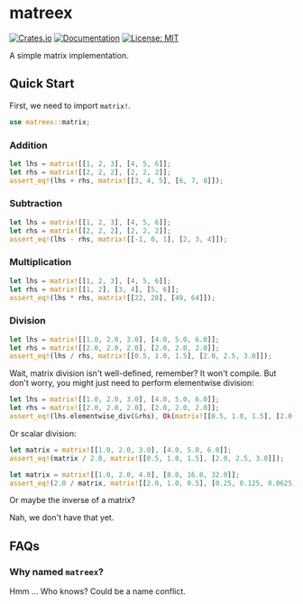 # matreex

[![Crates.io](https://img.shields.io/crates/v/matreex.svg)](https://crates.io/crates/matreex)
[![Documentation](https://docs.rs/matreex/badge.svg)](https://docs.rs/matreex)
[![License: MIT](https://img.shields.io/badge/License-MIT-blue.svg)](https://opensource.org/licenses/MIT)

A simple matrix implementation.

## Quick Start

First, we need to import `matrix!`.

```rust
use matreex::matrix;
```

### Addition

```rust
let lhs = matrix![[1, 2, 3], [4, 5, 6]];
let rhs = matrix![[2, 2, 2], [2, 2, 2]];
assert_eq!(lhs + rhs, matrix![[3, 4, 5], [6, 7, 8]]);
```

### Subtraction

```rust
let lhs = matrix![[1, 2, 3], [4, 5, 6]];
let rhs = matrix![[2, 2, 2], [2, 2, 2]];
assert_eq!(lhs - rhs, matrix![[-1, 0, 1], [2, 3, 4]]);
```

### Multiplication

```rust
let lhs = matrix![[1, 2, 3], [4, 5, 6]];
let rhs = matrix![[1, 2], [3, 4], [5, 6]];
assert_eq!(lhs * rhs, matrix![[22, 28], [49, 64]]);
```

### Division

```rust
let lhs = matrix![[1.0, 2.0, 3.0], [4.0, 5.0, 6.0]];
let rhs = matrix![[2.0, 2.0, 2.0], [2.0, 2.0, 2.0]];
assert_eq!(lhs / rhs, matrix![[0.5, 1.0, 1.5], [2.0, 2.5, 3.0]]);
```

Wait, matrix division isn't well-defined, remember? It won't compile. But
don't worry, you might just need to perform elementwise division:

```rust
let lhs = matrix![[1.0, 2.0, 3.0], [4.0, 5.0, 6.0]];
let rhs = matrix![[2.0, 2.0, 2.0], [2.0, 2.0, 2.0]];
assert_eq!(lhs.elementwise_div(&rhs), Ok(matrix![[0.5, 1.0, 1.5], [2.0, 2.5, 3.0]]));
```

Or scalar division:

```rust
let matrix = matrix![[1.0, 2.0, 3.0], [4.0, 5.0, 6.0]];
assert_eq!(matrix / 2.0, matrix![[0.5, 1.0, 1.5], [2.0, 2.5, 3.0]]);

let matrix = matrix![[1.0, 2.0, 4.0], [8.0, 16.0, 32.0]];
assert_eq!(2.0 / matrix, matrix![[2.0, 1.0, 0.5], [0.25, 0.125, 0.0625]]);
```

Or maybe the inverse of a matrix?

Nah, we don't have that yet.

## FAQs

### Why named `matreex`?

Hmm ... Who knows? Could be a name conflict.
